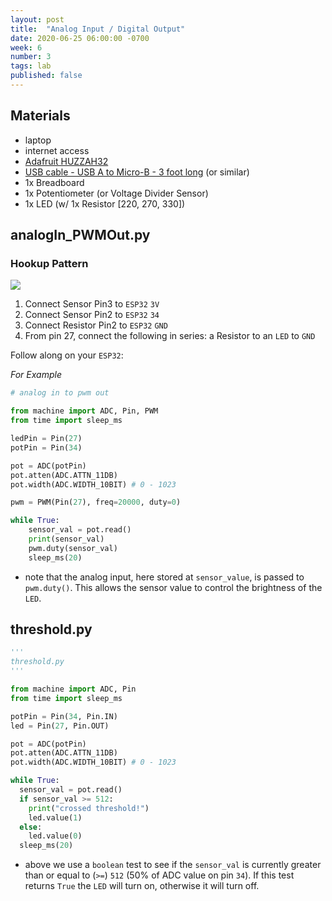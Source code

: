 ```yaml
---
layout: post
title:  "Analog Input / Digital Output"
date: 2020-06-25 06:00:00 -0700
week: 6
number: 3
tags: lab
published: false
---
```


## Materials

* laptop
* internet access
* [Adafruit HUZZAH32](https://www.adafruit.com/product/3591)
* [USB cable - USB A to Micro-B - 3 foot long](https://www.adafruit.com/product/592) (or similar)
* 1x Breadboard
* 1x Potentiometer (or Voltage Divider Sensor)
* 1x LED (w/ 1x Resistor [220, 270, 330])

## analogIn_PWMOut.py

### Hookup Pattern

![]({{site.url}}/assets/fritzing/force_analogIn_PWMOut.png)

1. Connect Sensor Pin3 to `ESP32` `3V`
2. Connect Sensor Pin2 to `ESP32` `34`
3. Connect Resistor Pin2 to `ESP32` `GND`
4. From pin 27, connect the following in series: a Resistor to an `LED` to `GND`

Follow along on your `ESP32`:

*For Example*
```python
# analog in to pwm out

from machine import ADC, Pin, PWM
from time import sleep_ms

ledPin = Pin(27)
potPin = Pin(34)

pot = ADC(potPin)
pot.atten(ADC.ATTN_11DB)
pot.width(ADC.WIDTH_10BIT) # 0 - 1023

pwm = PWM(Pin(27), freq=20000, duty=0)

while True:
    sensor_val = pot.read()
    print(sensor_val)
    pwm.duty(sensor_val)
    sleep_ms(20)

```

* note that the analog input, here stored at `sensor_value`, is passed to `pwm.duty()`. This allows the sensor value to control the brightness of the `LED`.

## threshold.py

```python
'''
threshold.py
'''

from machine import ADC, Pin
from time import sleep_ms

potPin = Pin(34, Pin.IN)
led = Pin(27, Pin.OUT)

pot = ADC(potPin)
pot.atten(ADC.ATTN_11DB)
pot.width(ADC.WIDTH_10BIT) # 0 - 1023

while True:
  sensor_val = pot.read()
  if sensor_val >= 512:
    print("crossed threshold!")
    led.value(1)
  else:
    led.value(0)
  sleep_ms(20)

```

* above we use a `boolean` test to see if the `sensor_val` is currently  greater than or equal to (`>=`) `512` (50% of ADC value on pin `34`). If this test returns `True` the `LED` will turn on, otherwise it will turn off.
